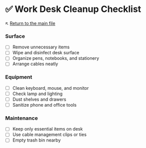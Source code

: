 # ✅ Work Desk Cleanup Checklist

↖️ [Return to the main file](../README.md)

### Surface
- [ ] Remove unnecessary items
- [ ] Wipe and disinfect desk surface
- [ ] Organize pens, notebooks, and stationery
- [ ] Arrange cables neatly

### Equipment
- [ ] Clean keyboard, mouse, and monitor
- [ ] Check lamp and lighting
- [ ] Dust shelves and drawers
- [ ] Sanitize phone and office tools

### Maintenance
- [ ] Keep only essential items on desk
- [ ] Use cable management clips or ties
- [ ] Empty trash bin nearby
